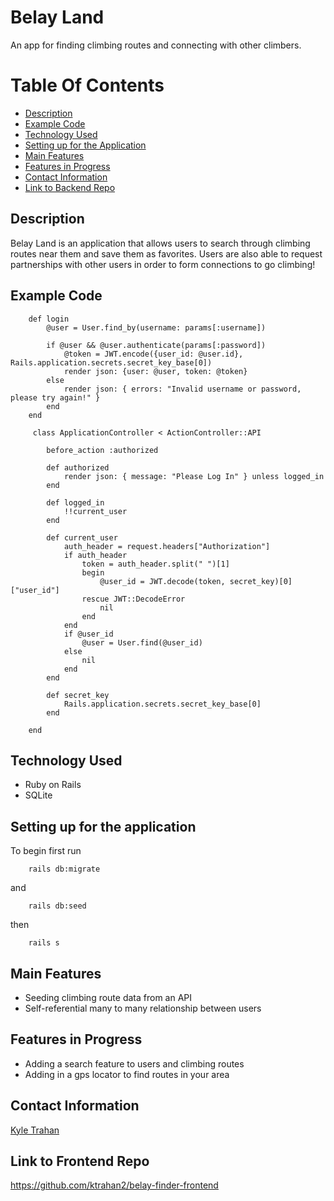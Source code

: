 # Belay Land

An app for finding climbing routes and connecting with other climbers. 

# Table Of Contents 
- [Description](https://github.com/ktrahan2/belay-finder-backend#description)
- [Example Code](https://github.com/ktrahan2/belay-finder-backend#example-code)
- [Technology Used](https://github.com/ktrahan2/belay-finder-backend#technology-used)
- [Setting up for the Application](https://github.com/ktrahan2/belay-finder-backend#setting-up-for-the-application)
- [Main Features](https://github.com/ktrahan2/belay-finder-backend#main-features)
- [Features in Progress](https://github.com/ktrahan2/belay-finder-backend#features-in-progress)
- [Contact Information](https://github.com/ktrahan2/belay-finder-backend#contact-information)
- [Link to Backend Repo](https://github.com/ktrahan2/belay-finder-backend#link-to-backend-repo)

## Description

Belay Land is an application that allows users to search through climbing routes near them and save them as favorites. Users are also able to request partnerships with other users in order to form connections to go climbing! 

## Example Code 

```
    def login
        @user = User.find_by(username: params[:username])
        
        if @user && @user.authenticate(params[:password])
            @token = JWT.encode({user_id: @user.id}, Rails.application.secrets.secret_key_base[0])
            render json: {user: @user, token: @token}
        else
            render json: { errors: "Invalid username or password, please try again!" }
        end
    end
```
```
     class ApplicationController < ActionController::API
    
        before_action :authorized

        def authorized
            render json: { message: "Please Log In" } unless logged_in
        end

        def logged_in
            !!current_user
        end

        def current_user
            auth_header = request.headers["Authorization"]
            if auth_header
                token = auth_header.split(" ")[1]
                begin 
                    @user_id = JWT.decode(token, secret_key)[0]["user_id"]
                rescue JWT::DecodeError
                    nil
                end
            end
            if @user_id
                @user = User.find(@user_id)
            else
                nil
            end
        end

        def secret_key
            Rails.application.secrets.secret_key_base[0]
        end

    end
```

## Technology Used

- Ruby on Rails
- SQLite

## Setting up for the application

To begin first run 
    
```
    rails db:migrate
``` 

and

```
    rails db:seed
```
    
then 
    
```
    rails s
```

## Main Features

- Seeding climbing route data from an API
- Self-referential many to many relationship between users

## Features in Progress

- Adding a search feature to users and climbing routes
- Adding in a gps locator to find routes in your area

## Contact Information

[Kyle Trahan](https://www.linkedin.com/in/kyle-trahan-8384678b/)

## Link to Frontend Repo

https://github.com/ktrahan2/belay-finder-frontend

